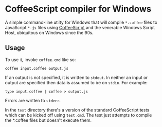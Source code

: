 # CoffeeScript compiler for Windows

A simple command-line utilty for Windows that will compile `*.coffee` files to JavaScript `*.js` files using [CoffeeScript](http://jashkenas.github.com/coffee-script/) and the venerable Windows Script Host, ubiquitous on Windows since the 90s.

## Usage

To use it, invoke `coffee.cmd` like so:

    coffee input.coffee output.js
    
If an output is not specified, it is written to `stdout`. In neither an input or output are specified then data is assumed to be on `stdin`. For example:

    type input.coffee | coffee > output.js

Errors are written to `stderr`.

In the `test` directory there's a version of the standard CoffeeScript tests which can be kicked off using `test.cmd`. The test just attempts to compile the *.coffee files but doesn't execute them.